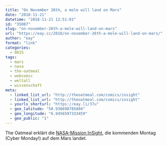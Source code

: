 ```yaml
---
title: "On November 26th, a mole will land on Mars"
date: "2018-11-21"
datetime: "2018-11-21 12:51:01"
id: "35087"
slug: "on-november-26th-a-mole-will-land-on-mars"
url: "https://eay.cc/2018/on-november-26th-a-mole-will-land-on-mars/"
author: "eay"
format: "link"
categories:
  - 0815
tags:
  - mars
  - nasa
  - the-oatmeal
  - webcomic
  - weltall
  - wissenschaft
meta:
  - linked_list_url: "http://theoatmeal.com/comics/insight"
  - linked_list_url: "http://theoatmeal.com/comics/insight"
  - yourls_shorturl: "https://eay.li/37u"
  - geo_latitude: "50.938698785804"
  - geo_longitude: "6.9456597333459"
  - geo_public: "1"
---
```


The Oatmeal erklärt die [NASA-Mission InSight](https://mars.nasa.gov/insight/), die kommenden Montag (Cyber Monday!) auf dem Mars landet.
